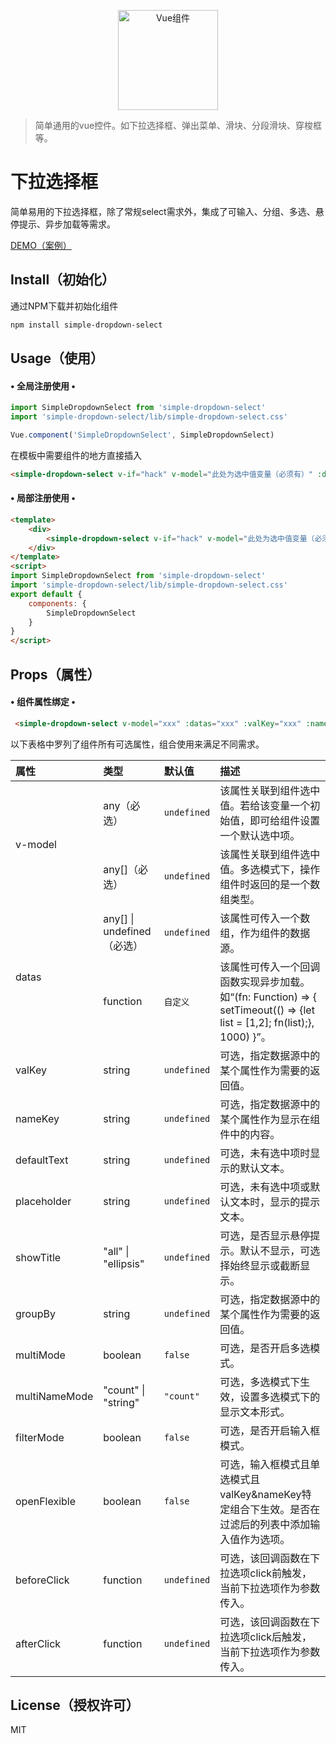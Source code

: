 <p align="center">
  <a href="http://119.3.144.14:8080">
    <a href="http://119.3.144.14:8080"><img src="https://v2.cn.vuejs.org/images/logo.svg" width="160" height="160" alt="Vue组件"></a>
  </a>
</p>

> 简单通用的vue控件。如下拉选择框、弹出菜单、滑块、分段滑块、穿梭框等。

# 下拉选择框

简单易用的下拉选择框，除了常规select需求外，集成了可输入、分组、多选、悬停提示、异步加载等需求。

[DEMO（案例）](http://119.3.144.14:8080/#/dropdown)

## Install（初始化）
通过NPM下载并初始化组件

```bash
npm install simple-dropdown-select
```

## Usage（使用）

#### &bull;&nbsp;全局注册使用&nbsp;&bull;

```js
import SimpleDropdownSelect from 'simple-dropdown-select'
import 'simple-dropdown-select/lib/simple-dropdown-select.css'

Vue.component('SimpleDropdownSelect', SimpleDropdownSelect)
```

在模板中需要组件的地方直接插入
```html
<simple-dropdown-select v-if="hack" v-model="此处为选中值变量（必须有）" :datas="此处为数据源列表（必须有）"></simple-dropdown-select>
```

#### &bull;&nbsp;局部注册使用&nbsp;&bull;

```html
<template>
    <div>
        <simple-dropdown-select v-if="hack" v-model="此处为选中值变量（必须有）" :datas="此处为数据源列表（必须有）"></simple-dropdown-select>
    </div>
</template>
<script>
import SimpleDropdownSelect from 'simple-dropdown-select'
import 'simple-dropdown-select/lib/simple-dropdown-select.css'
export default {
    components: {
        SimpleDropdownSelect
    }
}
</script>
```

## Props（属性）

#### &bull;&nbsp;组件属性绑定&nbsp;&bull;

```html
 <simple-dropdown-select v-model="xxx" :datas="xxx" :valKey="xxx" :nameKey="xxx" :defaultText="xxx" :placeholder="xxx" :showTitle="xxx" :groupBy="xxx" :multiMode="xxx" :multiNameMode="xxx" :filterMode="xxx" :openFlexible="xxx" :beforeClick="xxx" :afterClick="xxx"></simple-dropdown-select>
```

以下表格中罗列了组件所有可选属性，组合使用来满足不同需求。

<table>
    <thead>
        <tr>
            <th align="left" colspan="2">属性</th>
            <th align="left">类型</th>
            <th align="left">默认值</th>
            <th align="left">描述</th>
        </tr>
    </thead>
    <tr>
        <td colspan="2" rowspan="2">v-model</td>
        <td>any（必选）</td>
        <td><code>undefined</code></td>
        <td>该属性关联到组件选中值。若给该变量一个初始值，即可给组件设置一个默认选中项。</td>
    </tr>
    <tr>
        <td>any[]（必选）</td>
        <td><code>undefined</code></td>
        <td>该属性关联到组件选中值。多选模式下，操作组件时返回的是一个数组类型。</td>
    </tr>
    <tr>
        <td colspan="2" rowspan="2">datas</td>
        <td>any[] | undefined（必选）</td>
        <td><code>undefined</code></td>
        <td>该属性可传入一个数组，作为组件的数据源。</td>
    </tr>
    <tr>
        <td>function</td>
        <td><code>自定义</code></td>
        <td>该属性可传入一个回调函数实现异步加载。如“(fn: Function) => { setTimeout(() => {let list = [1,2]; fn(list);}, 1000) }”。</td>
    </tr>
    <tr>
        <td colspan="2">valKey</td>
        <td>string</td>
        <td><code>undefined</code></td>
        <td>可选，指定数据源中的某个属性作为需要的返回值。</td>
    </tr>
    <tr>
        <td colspan="2">nameKey</td>
        <td>string</td>
        <td><code>undefined</code></td>
        <td>可选，指定数据源中的某个属性作为显示在组件中的内容。</td>
    </tr>
    <tr>
        <td colspan="2">defaultText</td>
        <td>string</td>
        <td><code>undefined</code></td>
        <td>可选，未有选中项时显示的默认文本。</td>
    </tr>
    <tr>
        <td colspan="2">placeholder</td>
        <td>string</td>
        <td><code>undefined</code></td>
        <td>可选，未有选中项或默认文本时，显示的提示文本。</td>
    </tr>
    <tr>
        <td colspan="2">showTitle</td>
        <td>"all" | "ellipsis"</td>
        <td><code>undefined</code></td>
        <td>可选，是否显示悬停提示。默认不显示，可选择始终显示或截断显示。</td>
    </tr>
    <tr>
        <td colspan="2">groupBy</td>
        <td>string</td>
        <td><code>undefined</code></td>
        <td>可选，指定数据源中的某个属性作为需要的返回值。</td>
    </tr>
    <tr>
        <td colspan="2">multiMode</td>
        <td>boolean</td>
        <td><code>false</code></td>
        <td>可选，是否开启多选模式。</td>
    </tr>
    <tr>
        <td colspan="2">multiNameMode</td>
        <td>"count" | "string"</td>
        <td><code>"count"</code></td>
        <td>可选，多选模式下生效，设置多选模式下的显示文本形式。</td>
    </tr>
    <tr>
        <td colspan="2">filterMode</td>
        <td>boolean</td>
        <td><code>false</code></td>
        <td>可选，是否开启输入框模式。</td>
    </tr>
    <tr>
        <td colspan="2">openFlexible</td>
        <td>boolean</td>
        <td><code>false</code></td>
        <td>可选，输入框模式且单选模式且valKey&nameKey特定组合下生效。是否在过滤后的列表中添加输入值作为选项。</td>
    </tr>
    <tr>
        <td colspan="2">beforeClick</td>
        <td>function</td>
        <td><code>undefined</code></td>
        <td>可选，该回调函数在下拉选项click前触发，当前下拉选项作为参数传入。</td>
    </tr>
    <tr>
        <td colspan="2">afterClick</td>
        <td>function</td>
        <td><code>undefined</code></td>
        <td>可选，该回调函数在下拉选项click后触发，当前下拉选项作为参数传入。</td>
    </tr>
</table>

## License（授权许可）

MIT 


